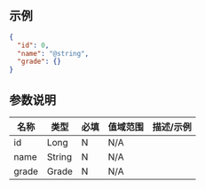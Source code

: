 ## 示例
```json
{
  "id": 0,
  "name": "@string",
  "grade": {}
}
```
## 参数说明
名称|类型|必填|值域范围|描述/示例
---|---|---|---|---
id|Long|N|N/A|
name|String|N|N/A|
grade|Grade|N|N/A|
